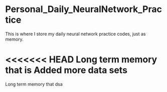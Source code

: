 # Personal_Daily_NeuralNetwork_Practice
This is where I store my daily neural network practice codes, just as memory. 

<<<<<<< HEAD
Long term memory that is
Added more data sets
=======
Long term memory that 
dsa
